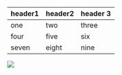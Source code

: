 | header1 | header2 | header 3|
|---------|---------|---------|
|one      |two      |three    |
|four     |five     |six      |
|seven    |eight    |nine     |

![](https://i.imgur.com/xSjdvDh.png)
